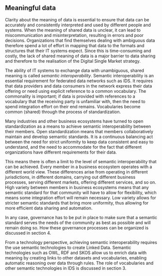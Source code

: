 ## Meaningful data

<!-- Alt title: Towards semantic interoperability: the role of open standardization -->

Clarity about the meaning of data is essential to ensure that data can be accurately and consistently interpreted and used by different people and systems. When the meaning of shared data is unclear, it can lead to miscommunication and misinterpretation, resulting in errors and poor decisions. Organizations that find themselves dealing with ambiguous data therefore spend a lot of effort in mapping that data to the formats and structures that their IT systems expect. Since this is time-consuming and costly, the lack of shared meaning of data is a major barrier to data sharing and therefore to the realisation of the Digital Single Market strategy.

The ability of IT systems to exchange data with unambiguous, shared meaning is called _semantic interoperability_. Semantic interoperability is an essential requirement for federated data networks such as IDS. It requires that data providers and data consumers in the network express their data offering or need using explicit reference to a common vocabulary. The commonality is important; if data is provided with references to a vocabulary that the receiving party is unfamiliar with, then the need to spend integration effort on their end remains. Vocabularies become common (shared) through the process of standardization.

Many industries and other business ecosystems have turned to open standardization as a means to achieve semantic interoperability between their members. Open standardization means that members collaboratively maintain and develop semantic standards. It is a continuous balancing act between the need for strict uniformity to keep data consistent and easy to understand, and the need to accommodate for the fact that different organizations have different requirements for their data. 

This means there is often a limit to the level of semantic interoperability that can be achieved. Every member in a business ecosystem operates with a different world view. These differences arise from operating in different jurisdictions, in different domains, carrying out different business processes, serving different markets, offering different services, and so on. High variety between members in business ecosystems means that any semantic standard for that community will have to allow for flexibility, which means some integration effort will remain necessary. Low variety allows for stricter semantic standards that bring more uniformity, thus allowing for more efficient data sharing and automation.  

In any case, governance has to be put in place to make sure that a semantic standard serves the needs of the community as best as possible and will remain doing so. How these governance processes can be organized is discussed in section 4.

From a technology perspective, achieving semantic interoperability requires the use semantic technologies to create Linked Data. Semantic technologies such as OWL, RDF and SKOS allow us to enrich data with meaning by creating links to other datasets and vocabularies, enabling automatic reasoning over data through rules. The role of vocabularies and other semantic technologies in IDS is discussed in section 3. 